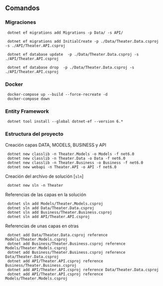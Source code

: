 ## Comandos
### Migraciones

     dotnet ef migrations add Migrations -p Data/ -s API/

     dotnet ef migrations add InitialCreate -p ./Data/Theater.Data.csproj -s ./API/Theater.API.csproj

     dotnet ef database update  -p ./Data/Theater.Data.csproj -s ./API/Theater.API.csproj

     dotnet ef database drop  -p ./Data/Theater.Data.csproj -s ./API/Theater.API.csproj

### Docker

     docker-compose up --build --force-recreate -d 
     docker-compose down

### Entity Framework

     dotnet tool install --global dotnet-ef --version 6.*

### Estructura del proyecto
Creación capas DATA, MODELS, BUSINESS y API

     dotnet new classlib -n Theater.Models -o Models -f net6.0
     dotnet new classlib -n Theater.Data -o Data -f net6.0
     dotnet new classlib -n Theater.Business -o Business -f net6.0
     dotnet new webapi -n Theater.API -o API -f net6.0
  
Creación del archivo de solución [`sln`]

     dotnet new sln -n Theater

Referencias de las capas en la solución

     dotnet sln add Models/Theater.Models.csproj
     dotnet sln add Data/Theater.Data.csproj
     dotnet sln add Business/Theater.Business.csproj
     dotnet sln add API/Theater.API.csproj

Referencias de unas capas en otras

     dotnet add Data/Theater.Data.csproj reference Models/Theater.Models.csproj
     dotnet add Business/Theater.Business.csproj reference Models/Theater.Models.csproj
     dotnet add Business/Theater.Business.csproj reference Data/Theater.Data.csproj
     dotnet add API/Theater.API.csproj reference Business/Theater.Business.csproj
     dotnet add API/Theater.API.csproj reference Data/Theater.Data.csproj
     dotnet add API/Theater.API.csproj reference Models/Theater.Models.csproj

